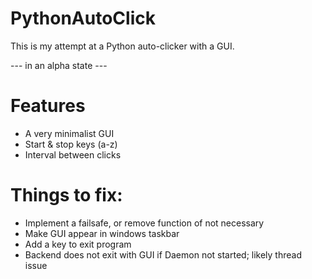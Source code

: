 # PythonAutoClick

This is my attempt at a Python auto-clicker with a GUI.

--- in an alpha state ---

# Features
* A very minimalist GUI
* Start & stop keys (a-z)
* Interval between clicks


# Things to fix:  
* Implement a failsafe, or remove function of not necessary
* Make GUI appear in windows taskbar
* Add a key to exit program
* Backend does not exit with GUI if Daemon not started; likely thread issue
